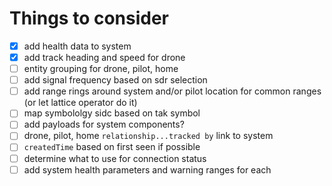 # Things to consider
- [x] add health data to system
- [x] add track heading and speed for drone
- [ ] entity grouping for drone, pilot, home
- [ ] add signal frequency based on sdr selection
- [ ] add range rings around system and/or pilot location for common ranges (or let lattice operator do it)
- [ ] map symbololgy sidc based on tak symbol
- [ ] add payloads for system components?
- [ ] drone, pilot, home `relationship...tracked by` link to system
- [ ] `createdTime` based on first seen if possible
- [ ] determine what to use for connection status
- [ ] add system health parameters and warning ranges for each
